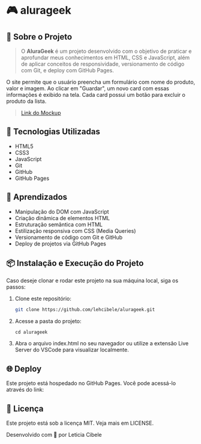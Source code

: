# 🎮 alurageek

## 📌 Sobre o Projeto
> O **AluraGeek** é um projeto desenvolvido com o objetivo de praticar e aprofundar meus conhecimentos em HTML, CSS e JavaScript, além de aplicar conceitos de responsividade, versionamento de código com Git, e deploy com GitHub Pages.

O site permite que o usuário preencha um formulário com nome do produto, valor e imagem. Ao clicar em "Guardar", um novo card com essas informações é exibido na tela. Cada card possui um botão para excluir o produto da lista.

>[Link do Mockup](https://www.figma.com/design/1zm3NNIw4KcI0RQtR6UmqK/New-AluraGeek---PT?node-id=14-123&t=5YbJSW5MOPQyPPkm-0)

## 🚀 Tecnologias Utilizadas
- HTML5
- CSS3
- JavaScript
- Git
- GitHub
- GitHub Pages

## 🧠 Aprendizados
- Manipulação do DOM com JavaScript
- Criação dinâmica de elementos HTML
- Estruturação semântica com HTML
- Estilização responsiva com CSS (Media Queries)
- Versionamento de código com Git e GitHub
- Deploy de projetos via GitHub Pages

## 📦 Instalação e Execução do Projeto

Caso deseje clonar e rodar este projeto na sua máquina local, siga os passos:

1. Clone este repositório:
    ```bash
    git clone https://github.com/lehcibele/alurageek.git
2. Acesse a pasta do projeto:
    ```bahs
    cd alurageek
3. Abra o arquivo index.html no seu navegador ou utilize a extensão Live Server do VSCode para visualizar localmente.

## 🌐 Deploy

Este projeto está hospedado no GitHub Pages. Você pode acessá-lo através do link:
    

## 📝 Licença

Este projeto está sob a licença MIT. Veja mais em LICENSE.

Desenvolvido com 💙 por Leticia Cibele